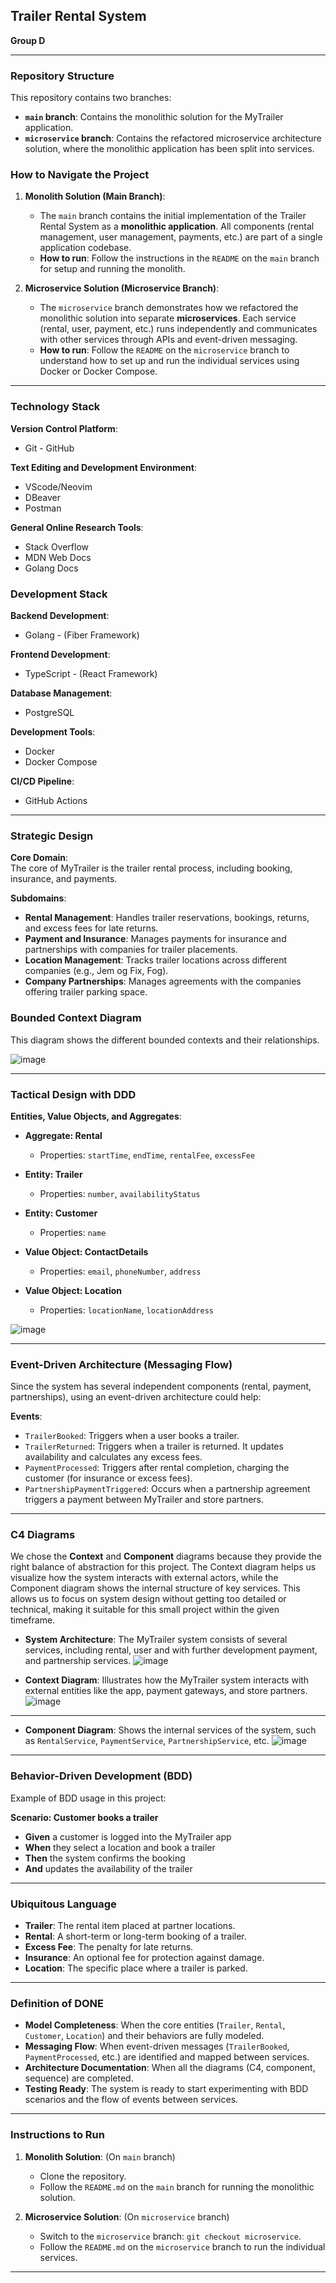 ## Trailer Rental System
**Group D**

---

### Repository Structure

This repository contains two branches:
- **`main` branch**: Contains the monolithic solution for the MyTrailer application.
- **`microservice` branch**: Contains the refactored microservice architecture solution, where the monolithic application has been split into services.

### How to Navigate the Project

1. **Monolith Solution (Main Branch)**:
   - The `main` branch contains the initial implementation of the Trailer Rental System as a **monolithic application**. All components (rental management, user management, payments, etc.) are part of a single application codebase.
   - **How to run**: Follow the instructions in the `README` on the `main` branch for setup and running the monolith.

2. **Microservice Solution (Microservice Branch)**:
   - The `microservice` branch demonstrates how we refactored the monolithic solution into separate **microservices**. Each service (rental, user, payment, etc.) runs independently and communicates with other services through APIs and event-driven messaging.
   - **How to run**: Follow the `README` on the `microservice` branch to understand how to set up and run the individual services using Docker or Docker Compose.

---

### Technology Stack

**Version Control Platform**:  
- Git - GitHub

**Text Editing and Development Environment**:  
- VScode/Neovim  
- DBeaver  
- Postman

**General Online Research Tools**:  
- Stack Overflow  
- MDN Web Docs  
- Golang Docs

### Development Stack

**Backend Development**:  
- Golang - (Fiber Framework)

**Frontend Development**:  
- TypeScript - (React Framework)

**Database Management**:  
- PostgreSQL

**Development Tools**:  
- Docker  
- Docker Compose

**CI/CD Pipeline**:  
- GitHub Actions

---

### Strategic Design

**Core Domain**:  
The core of MyTrailer is the trailer rental process, including booking, insurance, and payments.

**Subdomains**:
- **Rental Management**: Handles trailer reservations, bookings, returns, and excess fees for late returns.
- **Payment and Insurance**: Manages payments for insurance and partnerships with companies for trailer placements.
- **Location Management**: Tracks trailer locations across different companies (e.g., Jem og Fix, Fog).
- **Company Partnerships**: Manages agreements with the companies offering trailer parking space.

### Bounded Context Diagram
This diagram shows the different bounded contexts and their relationships.

![image](docs/models/bcd.png)

---

### Tactical Design with DDD

**Entities, Value Objects, and Aggregates**:

- **Aggregate: Rental**
  - Properties: `startTime`, `endTime`, `rentalFee`, `excessFee`

- **Entity: Trailer**
  - Properties: `number`, `availabilityStatus`

- **Entity: Customer**
  - Properties: `name`

- **Value Object: ContactDetails**
  - Properties: `email`, `phoneNumber`, `address`

- **Value Object: Location**
  - Properties: `locationName`, `locationAddress`

![image](docs/models/domain.png)

---

### Event-Driven Architecture (Messaging Flow)

Since the system has several independent components (rental, payment, partnerships), using an event-driven architecture could help:

**Events**:
- `TrailerBooked`: Triggers when a user books a trailer.
- `TrailerReturned`: Triggers when a trailer is returned. It updates availability and calculates any excess fees.
- `PaymentProcessed`: Triggers after rental completion, charging the customer (for insurance or excess fees).
- `PartnershipPaymentTriggered`: Occurs when a partnership agreement triggers a payment between MyTrailer and store partners.

---

### C4 Diagrams

We chose the **Context** and **Component** diagrams because they provide the right balance of abstraction for this project. The Context diagram helps us visualize how the system interacts with external actors, while the Component diagram shows the internal structure of key services. This allows us to focus on system design without getting too detailed or technical, making it suitable for this small project within the given timeframe.

- **System Architecture**: The MyTrailer system consists of several services, including rental, user and with further development payment, and partnership services.
![image](docs/models/architecture_diagram.png)

- **Context Diagram**: Illustrates how the MyTrailer system interacts with external entities like the app, payment gateways, and store partners.
![image](docs/models/c4_cntx.png)

---

- **Component Diagram**: Shows the internal services of the system, such as `RentalService`, `PaymentService`, `PartnershipService`, etc.
![image](docs/models/c4_comp.png)

---

### Behavior-Driven Development (BDD)
Example of BDD usage in this project:

**Scenario: Customer books a trailer**  
- **Given** a customer is logged into the MyTrailer app  
- **When** they select a location and book a trailer  
- **Then** the system confirms the booking  
- **And** updates the availability of the trailer

---

### Ubiquitous Language

- **Trailer**: The rental item placed at partner locations.
- **Rental**: A short-term or long-term booking of a trailer.
- **Excess Fee**: The penalty for late returns.
- **Insurance**: An optional fee for protection against damage.
- **Location**: The specific place where a trailer is parked.

---

### Definition of DONE

- **Model Completeness**: When the core entities (`Trailer`, `Rental`, `Customer`, `Location`) and their behaviors are fully modeled.
- **Messaging Flow**: When event-driven messages (`TrailerBooked`, `PaymentProcessed`, etc.) are identified and mapped between services.
- **Architecture Documentation**: When all the diagrams (C4, component, sequence) are completed.
- **Testing Ready**: The system is ready to start experimenting with BDD scenarios and the flow of events between services.

---

### Instructions to Run

1. **Monolith Solution**: (On `main` branch)
   - Clone the repository.
   - Follow the `README.md` on the `main` branch for running the monolithic solution.

2. **Microservice Solution**: (On `microservice` branch)
   - Switch to the `microservice` branch: `git checkout microservice`.
   - Follow the `README.md` on the `microservice` branch to run the individual services.

---
